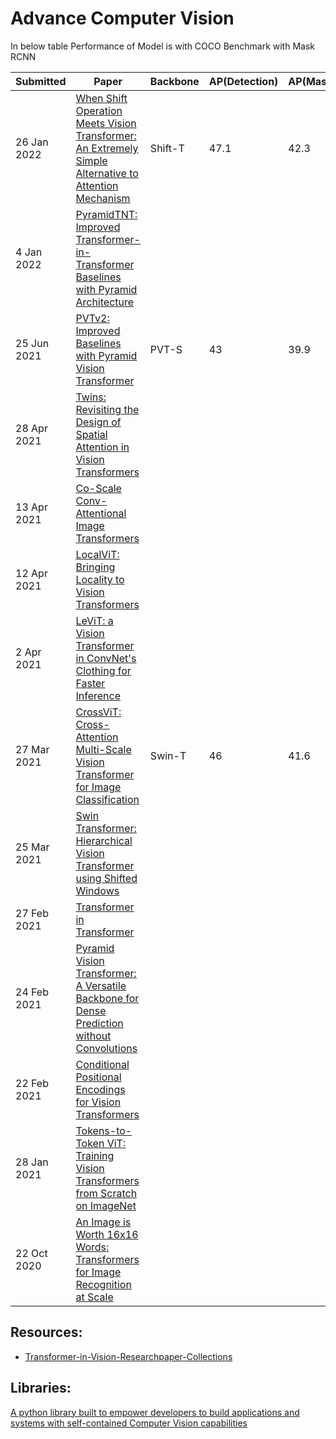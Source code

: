 # Advance Computer Vision

In below table Performance of Model is with COCO Benchmark with Mask RCNN

| Submitted | Paper | Backbone | AP(Detection) |AP(Mask) | Revised |
| --- | --- | --- | --- | --- | --- |
|  26 Jan 2022 | [When Shift Operation Meets Vision Transformer: An Extremely Simple Alternative to Attention Mechanism](https://arxiv.org/abs/2201.10801) | Shift-T | 47.1 | 42.3 |
| 4 Jan 2022 | [PyramidTNT: Improved Transformer-in-Transformer Baselines with Pyramid Architecture](https://arxiv.org/abs/2201.00978)| | | | |
|  25 Jun 2021 | [PVTv2: Improved Baselines with Pyramid Vision Transformer](https://arxiv.org/abs/2106.13797) | PVT-S | 43| 39.9 | 17 Jul 2021 |
|  28 Apr 2021 | [Twins: Revisiting the Design of Spatial Attention in Vision Transformers](https://arxiv.org/abs/2104.13840) |  | | |30 Sep 2021 |
| 13 Apr 2021 | [Co-Scale Conv-Attentional Image Transformers](https://arxiv.org/abs/2104.06399) | | | |26 Aug 2021 |
| 12 Apr 2021 | [LocalViT: Bringing Locality to Vision Transformers](https://arxiv.org/abs/2104.05707) | | | | |
| 2 Apr 2021 | [LeViT: a Vision Transformer in ConvNet's Clothing for Faster Inference](https://arxiv.org/abs/2104.01136) | | | | 6 May 2021 |
| 27 Mar 2021 | [CrossViT: Cross-Attention Multi-Scale Vision Transformer for Image Classification](https://arxiv.org/abs/2103.14899) | Swin-T | 46 | 41.6 |22 Aug 2021 |
| 25 Mar 2021 | [Swin Transformer: Hierarchical Vision Transformer using Shifted Windows](https://arxiv.org/abs/2103.14030) | | | | 17 Aug 2021 | 
| 27 Feb 2021 | [Transformer in Transformer](https://arxiv.org/abs/2103.00112) | | | | 26 Oct 2021 |
| 24 Feb 2021 | [Pyramid Vision Transformer: A Versatile Backbone for Dense Prediction without Convolutions](https://arxiv.org/abs/2102.12122) | | | |11 Aug 2021 |
| 22 Feb 2021 | [Conditional Positional Encodings for Vision Transformers](https://arxiv.org/abs/2102.10882) | | | |18 Mar 2021 |
| 28 Jan 2021 | [Tokens-to-Token ViT: Training Vision Transformers from Scratch on ImageNet](https://arxiv.org/abs/2101.11986) | | | | 30 Nov 2021 |
| 22 Oct 2020 | [An Image is Worth 16x16 Words: Transformers for Image Recognition at Scale](https://arxiv.org/abs/2010.11929) | | | |3 Jun 2021 |

## Resources:
* [Transformer-in-Vision-Researchpaper-Collections](https://github.com/DirtyHarryLYL/Transformer-in-Vision)

## Libraries:
[A python library built to empower developers to build applications and systems with self-contained Computer Vision capabilities](https://github.com/OlafenwaMoses/ImageAI/)
